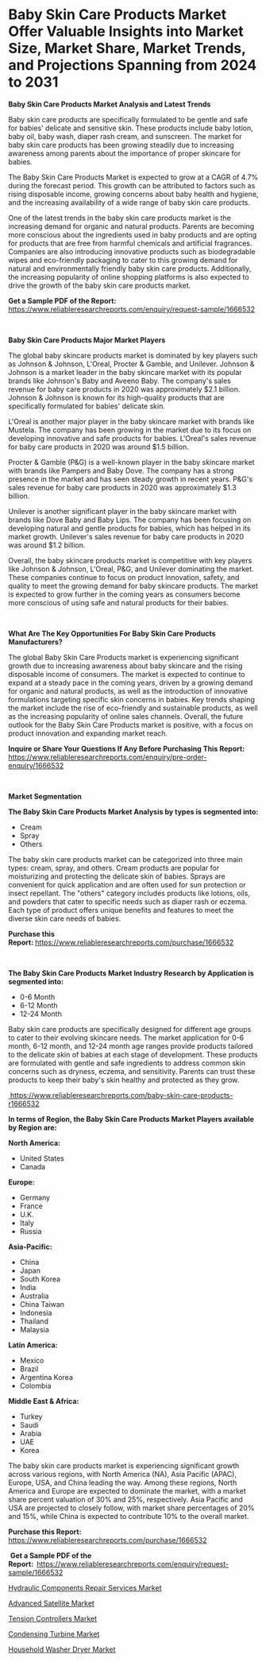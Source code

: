 <p><h1>Baby Skin Care Products Market Offer Valuable Insights into Market Size, Market Share, Market Trends, and Projections Spanning from 2024 to 2031</h1></p><p><strong>Baby Skin Care Products Market Analysis and Latest Trends</strong></p>
<p><p>Baby skin care products are specifically formulated to be gentle and safe for babies' delicate and sensitive skin. These products include baby lotion, baby oil, baby wash, diaper rash cream, and sunscreen. The market for baby skin care products has been growing steadily due to increasing awareness among parents about the importance of proper skincare for babies.</p><p>The Baby Skin Care Products Market is expected to grow at a CAGR of 4.7% during the forecast period. This growth can be attributed to factors such as rising disposable income, growing concerns about baby health and hygiene, and the increasing availability of a wide range of baby skin care products.</p><p>One of the latest trends in the baby skin care products market is the increasing demand for organic and natural products. Parents are becoming more conscious about the ingredients used in baby products and are opting for products that are free from harmful chemicals and artificial fragrances. Companies are also introducing innovative products such as biodegradable wipes and eco-friendly packaging to cater to this growing demand for natural and environmentally friendly baby skin care products. Additionally, the increasing popularity of online shopping platforms is also expected to drive the growth of the baby skin care products market.</p></p>
<p><strong>Get a Sample PDF of the Report:&nbsp;</strong> <a href="https://www.reliableresearchreports.com/enquiry/request-sample/1666532">https://www.reliableresearchreports.com/enquiry/request-sample/1666532</a></p>
<p>&nbsp;</p>
<p><strong>Baby Skin Care Products Major Market Players</strong></p>
<p><p>The global baby skincare products market is dominated by key players such as Johnson & Johnson, L'Oreal, Procter & Gamble, and Unilever. Johnson & Johnson is a market leader in the baby skincare market with its popular brands like Johnson's Baby and Aveeno Baby. The company's sales revenue for baby care products in 2020 was approximately $2.1 billion. Johnson & Johnson is known for its high-quality products that are specifically formulated for babies' delicate skin.</p><p>L'Oreal is another major player in the baby skincare market with brands like Mustela. The company has been growing in the market due to its focus on developing innovative and safe products for babies. L'Oreal's sales revenue for baby care products in 2020 was around $1.5 billion.</p><p>Procter & Gamble (P&G) is a well-known player in the baby skincare market with brands like Pampers and Baby Dove. The company has a strong presence in the market and has seen steady growth in recent years. P&G's sales revenue for baby care products in 2020 was approximately $1.3 billion.</p><p>Unilever is another significant player in the baby skincare market with brands like Dove Baby and Baby Lips. The company has been focusing on developing natural and gentle products for babies, which has helped in its market growth. Unilever's sales revenue for baby care products in 2020 was around $1.2 billion.</p><p>Overall, the baby skincare products market is competitive with key players like Johnson & Johnson, L'Oreal, P&G, and Unilever dominating the market. These companies continue to focus on product innovation, safety, and quality to meet the growing demand for baby skincare products. The market is expected to grow further in the coming years as consumers become more conscious of using safe and natural products for their babies.</p></p>
<p>&nbsp;</p>
<p><strong>What Are The Key Opportunities For Baby Skin Care Products Manufacturers?</strong></p>
<p><p>The global Baby Skin Care Products market is experiencing significant growth due to increasing awareness about baby skincare and the rising disposable income of consumers. The market is expected to continue to expand at a steady pace in the coming years, driven by a growing demand for organic and natural products, as well as the introduction of innovative formulations targeting specific skin concerns in babies. Key trends shaping the market include the rise of eco-friendly and sustainable products, as well as the increasing popularity of online sales channels. Overall, the future outlook for the Baby Skin Care Products market is positive, with a focus on product innovation and expanding market reach.</p></p>
<p><strong>Inquire or Share Your Questions If Any Before Purchasing This Report:</strong> <a href="https://www.reliableresearchreports.com/enquiry/pre-order-enquiry/1666532">https://www.reliableresearchreports.com/enquiry/pre-order-enquiry/1666532</a></p>
<p>&nbsp;</p>
<p><strong>Market Segmentation</strong></p>
<p><strong>The Baby Skin Care Products Market Analysis by types is segmented into:</strong></p>
<p><ul><li>Cream</li><li>Spray</li><li>Others</li></ul></p>
<p><p>The baby skin care products market can be categorized into three main types: cream, spray, and others. Cream products are popular for moisturizing and protecting the delicate skin of babies. Sprays are convenient for quick application and are often used for sun protection or insect repellant. The "others" category includes products like lotions, oils, and powders that cater to specific needs such as diaper rash or eczema. Each type of product offers unique benefits and features to meet the diverse skin care needs of babies.</p></p>
<p><strong>Purchase this Report:&nbsp;</strong><a href="https://www.reliableresearchreports.com/purchase/1666532">https://www.reliableresearchreports.com/purchase/1666532</a></p>
<p>&nbsp;</p>
<p><strong>The Baby Skin Care Products Market Industry Research by Application is segmented into:</strong></p>
<p><ul><li>0-6 Month</li><li>6-12 Month</li><li>12-24 Month</li></ul></p>
<p><p>Baby skin care products are specifically designed for different age groups to cater to their evolving skincare needs. The market application for 0-6 month, 6-12 month, and 12-24 month age ranges provide products tailored to the delicate skin of babies at each stage of development. These products are formulated with gentle and safe ingredients to address common skin concerns such as dryness, eczema, and sensitivity. Parents can trust these products to keep their baby's skin healthy and protected as they grow.</p></p>
<p><a href="https://www.reliableresearchreports.com/baby-skin-care-products-r1666532">&nbsp;https://www.reliableresearchreports.com/baby-skin-care-products-r1666532</a></p>
<p><strong>In terms of Region, the Baby Skin Care Products Market Players available by Region are:</strong></p>
<p>
    <p> <strong> North America: </strong>
        <ul>
            <li>United States</li>
            <li>Canada</li>
        </ul>
        </p> 
    <p> <strong> Europe: </strong>
        <ul>
            <li>Germany</li>
            <li>France</li>
            <li>U.K.</li>
            <li>Italy</li>
            <li>Russia</li>
        </ul>
        </p> 
    <p> <strong> Asia-Pacific: </strong>
        <ul>
            <li>China</li>
            <li>Japan</li>
            <li>South Korea</li>
            <li>India</li>
            <li>Australia</li>
            <li>China Taiwan</li>
            <li>Indonesia</li>
            <li>Thailand</li>
            <li>Malaysia</li>
        </ul>
        </p> 
    <p> <strong> Latin America: </strong>
        <ul>
            <li>Mexico</li>
            <li>Brazil</li>
            <li>Argentina Korea</li>
            <li>Colombia</li>
        </ul>
        </p> 
    <p> <strong> Middle East & Africa: </strong>
        <ul>
            <li>Turkey</li>
            <li>Saudi</li>
            <li>Arabia</li>
            <li>UAE</li>
            <li>Korea</li>
        </ul>
    </p>
    </p>
<p><p>The baby skin care products market is experiencing significant growth across various regions, with North America (NA), Asia Pacific (APAC), Europe, USA, and China leading the way. Among these regions, North America and Europe are expected to dominate the market, with a market share percent valuation of 30% and 25%, respectively. Asia Pacific and USA are projected to closely follow, with market share percentages of 20% and 15%, while China is expected to contribute 10% to the overall market.</p></p>
<p><strong>Purchase this Report: </strong><a href="https://www.reliableresearchreports.com/purchase/1666532">https://www.reliableresearchreports.com/purchase/1666532</a></p>
<p>&nbsp;<strong>Get a Sample PDF of the Report:&nbsp;&nbsp;</strong><a href="https://www.reliableresearchreports.com/enquiry/request-sample/1666532">https://www.reliableresearchreports.com/enquiry/request-sample/1666532</a></p>
<p><strong></strong></p>
<p><p><a href="https://github.com/kmatchooka/Market-Research-Report-List-1/blob/main/hydraulic-components-repair-services-market.md">Hydraulic Components Repair Services Market</a></p><p><a href="https://medium.com/@estellaemmerich/advanced-satellite-market-outlook-complete-industry-analysis-2024-to-2031-6af5f78ea1a7">Advanced Satellite Market</a></p><p><a href="https://medium.com/@stephaniewynterk145/tension-controllers-market-analysis-report-global-insights-by-region-type-automatic-tension-936792399d9c">Tension Controllers Market</a></p><p><a href="https://medium.com/@rhys_bevs91/condensing-turbine-market-trends-a-detailed-study-of-its-market-segmentation-and-analyzing-the-3d14ac28d7d4">Condensing Turbine Market</a></p><p><a href="https://github.com/liliskanaya73/Market-Research-Report-List-1/blob/main/household-washer-dryer-market.md">Household Washer Dryer Market</a></p></p>